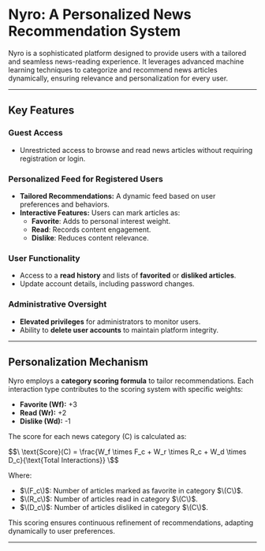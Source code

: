 # **Nyro: A Personalized News Recommendation System**

Nyro is a sophisticated platform designed to provide users with a tailored and seamless news-reading experience. It leverages advanced machine learning techniques to categorize and recommend news articles dynamically, ensuring relevance and personalization for every user.

---

## **Key Features**

### **Guest Access**
- Unrestricted access to browse and read news articles without requiring registration or login.

### **Personalized Feed for Registered Users**
- **Tailored Recommendations:** A dynamic feed based on user preferences and behaviors.
- **Interactive Features:** Users can mark articles as:
  - **Favorite**: Adds to personal interest weight.
  - **Read**: Records content engagement.
  - **Dislike**: Reduces content relevance.

### **User Functionality**
- Access to a **read history** and lists of **favorited** or **disliked articles**.
- Update account details, including password changes.

### **Administrative Oversight**
- **Elevated privileges** for administrators to monitor users.
- Ability to **delete user accounts** to maintain platform integrity.

---

## **Personalization Mechanism**

Nyro employs a **category scoring formula** to tailor recommendations. Each interaction type contributes to the scoring system with specific weights:

- **Favorite (Wf):** +3  
- **Read (Wr):** +2  
- **Dislike (Wd):** -1  

The score for each news category \(C\) is calculated as:

$$\
\text{Score}(C) = \frac{W_f \times F_c + W_r \times R_c + W_d \times D_c}{\text{Total Interactions}}
\$$

Where:
- $\(F_c\)$: Number of articles marked as favorite in category $\(C\)$.  
- $\(R_c\)$: Number of articles read in category $\(C\)$.  
- $\(D_c\)$: Number of articles disliked in category $\(C\)$.  

This scoring ensures continuous refinement of recommendations, adapting dynamically to user preferences.

---
